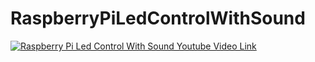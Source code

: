 # RaspberryPiLedControlWithSound

[![Raspberry Pi Led Control With Sound Youtube Video Link](http://tubitak.ozkanunsal.com/RaspberryPiLedControlWithSound/raspberrypi.jpg)](https://www.youtube.com/watch?v=F6e-vpSOWUMl)
